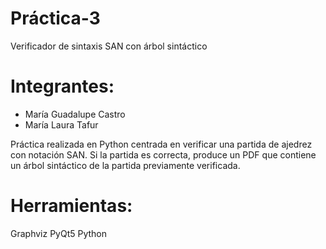 # Práctica-3
Verificador de sintaxis SAN con árbol sintáctico
# Integrantes: 
- María Guadalupe Castro
- María Laura Tafur

Práctica realizada en Python centrada en verificar una partida de ajedrez con notación SAN. Si la partida es correcta, produce un PDF que contiene un árbol sintáctico de la partida previamente verificada.

# Herramientas:
Graphviz
PyQt5
Python
